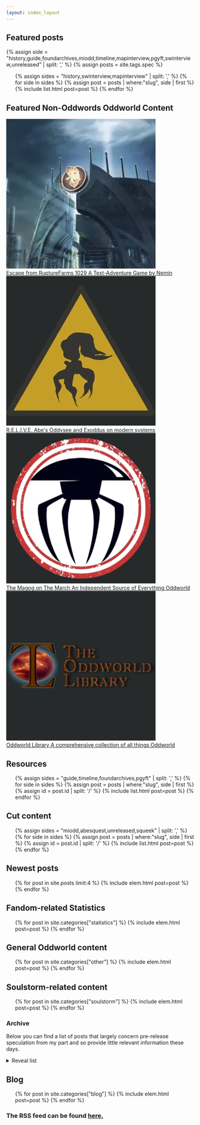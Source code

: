 ```yaml
---
layout: index_layout
---
```


<div class="featured">
<h2>Featured posts</h2>
<div id="featured_posts">
{% assign side = "history,guide,foundarchives,miodd,timeline,mapinterview,pgyft,swinterview,unreleased" | split: ',' %}
{% assign posts = site.tags.spec %}

<ul id="main">
{% assign sides = "history,swinterview,mapinterview" | split: ',' %}
{% for side in sides %}
{% assign post = posts | where:"slug", side | first %}
{% include list.html post=post %}
{% endfor %}
</ul>


<h2>Featured Non-Oddwords Oddworld Content</h2>
<div class="buttons">
  <a href="/game">
    <div class="imgbg">
      <img src="/imgs/thumbs/escaperf.webp">
    </div>
    <div class="description">
      <span class="title">Escape from RuptureFarms 1029</span>
      <span class="desc">A Text-Adventure Game by Nemin</span>
    </div>
  </a>

  <a href="https://aliveteam.github.io/">
    <div class="imgbg">
      <img src="/imgs/thumbs/relive.webp">
    </div>
    <div class="description">
      <span class="title">R.E.L.I.V.E.</span>
      <span class="desc">Abe's Oddysee and Exoddus on modern systems</span>
    </div>
  </a>

  <a href="https://magogonthemarch.wordpress.com">
    <div class="imgbg">
      <img src="/imgs/thumbs/mom.webp">
    </div>
    <div class="description">
      <span class="title">The Magog on The March</span>
      <span class="desc">An Independent Source of Everything Oddworld</span>
    </div>
  </a>

  <a href="https://oddworldlibrary.net">
    <div class="imgbg">
      <img src="/imgs/thumbs/tol.webp">
    </div>
    <div class="description">
      <span class="title">Oddworld Library</span>
      <span class="desc">A comprehensive collection of all things Oddworld</span>
    </div>
  </a>
</div>


<h2>Resources</h2>

<ul class="sidebar">
{% assign sides = "guide,timeline,foundarchives,pgyft" | split: ',' %}
{% for side in sides %}
{% assign post = posts | where:"slug", side | first %}
{% assign id = post.id | split: '/' %}
{% include list.html post=post %}
{% endfor %}
</ul>

<h2>Cut content</h2>

<ul class="sidebar">
{% assign sides = "miodd,abesquest,unreleased,squeek" | split: ',' %}
{% for side in sides %}
{% assign post = posts | where:"slug", side | first %}
{% assign id = post.id | split: '/' %}
{% include list.html post=post %}
{% endfor %}
</ul>

<!--
<ul id="footer">
{% assign sides = "swinterview,unreleased,mapinterview" | split: ',' %}
{% for side in sides %}
{% assign post = posts | where:"slug", side | first %}
{% include list.html post=post %}
{% endfor %}
</ul>
-->

</div>
</div>

<div class="category">
<h2>Newest posts</h2>
<ul>
  {% for post in site.posts limit:4 %} {% include elem.html post=post %} {% endfor %}
</ul>
</div>

<div class="category">
<h2 id="statistics">Fandom-related Statistics</h2>
<ul>
  {% for post in site.categories["statistics"] %} {% include elem.html post=post %} {% endfor %}
</ul>
</div>

<div class="category">
<h2 id="owc">General Oddworld content</h2>
<ul>
  {% for post in site.categories["other"] %} {% include elem.html post=post %} {% endfor %}
</ul>
</div>

<div class="category">
<h2 id="ssc">Soulstorm-related content</h2>
<ul>
  {% for post in site.categories["soulstorm"] %} {% include elem.html post=post %} {% endfor %}
</ul>

<h3>Archive</h3>
<p>Below you can find a list of posts that largely concern pre-release speculation from my part and so provide little relevant information these days.</p>
<details>
<summary>Reveal list</summary>
<ul>
  {% for post in site.categories["ssarchive"] %} {% include elem.html post=post %} {% endfor %}
</ul>
</details>
</div>

<div class="category">
<h2 id="blog">Blog</h2>
<ul>
  {% for post in site.categories["blog"] %} {% include elem.html post=post %} {% endfor %}
</ul>
</div>

<h3 id="rss">The RSS feed can be found <a href="/feed">here.</a></h3>
